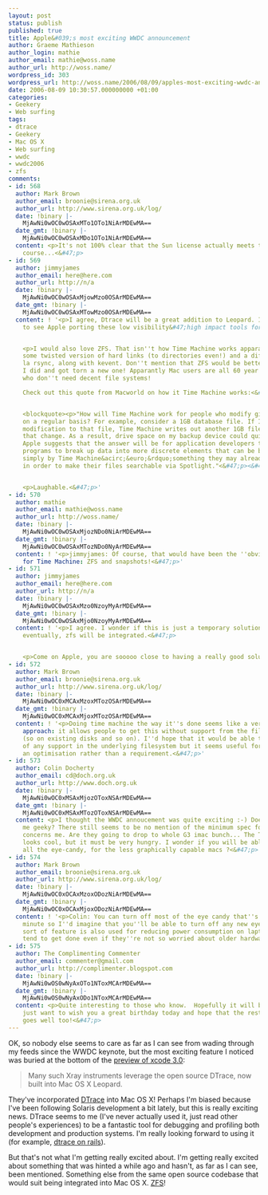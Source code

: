```yaml
---
layout: post
status: publish
published: true
title: Apple&#039;s most exciting WWDC announcement
author: Graeme Mathieson
author_login: mathie
author_email: mathie@woss.name
author_url: http://woss.name/
wordpress_id: 303
wordpress_url: http://woss.name/2006/08/09/apples-most-exciting-wwdc-announcement/
date: 2006-08-09 10:30:57.000000000 +01:00
categories:
- Geekery
- Web surfing
tags:
- dtrace
- Geekery
- Mac OS X
- Web surfing
- wwdc
- wwdc2006
- zfs
comments:
- id: 568
  author: Mark Brown
  author_email: broonie@sirena.org.uk
  author_url: http://www.sirena.org.uk/log/
  date: !binary |-
    MjAwNi0wOC0wOSAxMTo1OTo1NiArMDEwMA==
  date_gmt: !binary |-
    MjAwNi0wOC0wOSAxMDo1OTo1NiArMDEwMA==
  content: <p>It's not 100% clear that the Sun license actually meets the OSD, of
    course...<&#47;p>
- id: 569
  author: jimmyjames
  author_email: here@here.com
  author_url: http://n/a
  date: !binary |-
    MjAwNi0wOC0wOSAxMjowMzo0OSArMDEwMA==
  date_gmt: !binary |-
    MjAwNi0wOC0wOSAxMTowMzo0OSArMDEwMA==
  content: ! '<p>I agree, Dtrace will be a great addition to Leopard. It is great
    to see Apple porting these low visibility&#47;high impact tools for developers.<&#47;p>


    <p>I would also love ZFS. That isn''t how Time Machine works apparantly! it uses
    some twisted version of hard links (to directories even!) and a diff engine a
    la rsync, along with kevent. Don''t mention that ZFS would be better on Arstechnica,
    I did and got torn a new one! Apparantly Mac users are all 60 year old grannies
    who don''t need decent file systems!

    Check out this quote from Macworld on how it Time Machine works:<&#47;p>


    <blockquote><p>"How will Time Machine work for people who modify gigantic files
    on a regular basis? For example, consider a 1GB database file. If I make a tiny
    modification to that file, Time Machine writes out another 1GB file to record
    that change. As a result, drive space on my backup device could quickly disappear.
    Apple suggests that the answer will be for application developers to modify their
    programs to break up data into more discrete elements that can be backed up more
    simply by Time Machine&acirc;&euro;&rdquo;something they may already be doing
    in order to make their files searchable via Spotlight."<&#47;p><&#47;blockquote>


    <p>Laughable.<&#47;p>'
- id: 570
  author: mathie
  author_email: mathie@woss.name
  author_url: http://woss.name/
  date: !binary |-
    MjAwNi0wOC0wOSAxMjozNDo0NiArMDEwMA==
  date_gmt: !binary |-
    MjAwNi0wOC0wOSAxMTozNDo0NyArMDEwMA==
  content: ! '<p>jimmyjames: Of course, that would have been the ''obvious'' implementation
    for Time Machine: ZFS and snapshots!<&#47;p>'
- id: 571
  author: jimmyjames
  author_email: here@here.com
  author_url: http://n/a
  date: !binary |-
    MjAwNi0wOC0wOSAxMzo0NzoyMyArMDEwMA==
  date_gmt: !binary |-
    MjAwNi0wOC0wOSAxMjo0NzoyMyArMDEwMA==
  content: ! '<p>I agree. I wonder if this is just a temporary solution, and that
    eventually, zfs will be integrated.<&#47;p>


    <p>Come on Apple, you are sooooo close to having a really good solution!<&#47;p>'
- id: 572
  author: Mark Brown
  author_email: broonie@sirena.org.uk
  author_url: http://www.sirena.org.uk/log/
  date: !binary |-
    MjAwNi0wOC0xMCAxMzoxMTozOSArMDEwMA==
  date_gmt: !binary |-
    MjAwNi0wOC0xMCAxMjoxMTozOSArMDEwMA==
  content: ! '<p>Doing time machine the way it''s done seems like a very sensible
    approach: it allows people to get this without support from the filesystem itself
    (so on existing disks and so on). I''d hope that it would be able to take advantage
    of any support in the underlying filesystem but it seems useful for that to be
    an optimisation rather than a requirement.<&#47;p>'
- id: 573
  author: Colin Docherty
  author_email: cd@doch.org.uk
  author_url: http://www.doch.org.uk
  date: !binary |-
    MjAwNi0wOC0xMSAxMjozOToxNSArMDEwMA==
  date_gmt: !binary |-
    MjAwNi0wOC0xMSAxMTozOToxNSArMDEwMA==
  content: <p>I thought the WWDC annoucement was quite exciting :-) Does that make
    me geeky? There still seems to be no mention of the minimum spec for 10.5, this
    concerns me. Are they going to drop to whole G3 imac bunch... The Time Machine
    looks cool, but it must be very hungry. I wonder if you will be able to turn off
    all the eye-candy, for the less graphically capable macs ?<&#47;p>
- id: 574
  author: Mark Brown
  author_email: broonie@sirena.org.uk
  author_url: http://www.sirena.org.uk/log/
  date: !binary |-
    MjAwNi0wOC0xOCAxMzoxODozNiArMDEwMA==
  date_gmt: !binary |-
    MjAwNi0wOC0xOCAxMjoxODozNiArMDEwMA==
  content: ! '<p>Colin: You can turn off most of the eye candy that''s there at the
    minute so I''d imagine that you''ll be able to turn off any new eye candy. That
    sort of feature is also used for reducing power consumption on laptops so it''ll
    tend to get done even if they''re not so worried about older hardware.<&#47;p>'
- id: 575
  author: The Complimenting Commenter
  author_email: commenter@gmail.com
  author_url: http://complimenter.blogspot.com
  date: !binary |-
    MjAwNi0wOS0wNyAxOTo1NToxMCArMDEwMA==
  date_gmt: !binary |-
    MjAwNi0wOS0wNyAxODo1NToxMCArMDEwMA==
  content: <p>Quite interesting to those who know.  Hopefully it will be great.  I
    just want to wish you a great birthday today and hope that the rest of your week
    goes well too!<&#47;p>
---
```

OK, so nobody else seems to care as far as I can see from wading through my feeds since the WWDC keynote, but the most exciting feature I noticed was buried at the bottom of the [preview of xcode 3.0](http:&#47;&#47;www.apple.com&#47;macosx&#47;leopard&#47;xcode.html):

> Many such Xray instruments leverage the open source DTrace, now built into Mac OS X Leopard.

They've incorporated [DTrace](http:&#47;&#47;www.opensolaris.org&#47;os&#47;community&#47;dtrace&#47;) into Mac OS X!  Perhaps I'm biased because I've been following Solaris development a bit lately, but this is really exciting news.  DTrace seems to me (I've never actually used it, just read other people's experiences) to be a fantastic tool for debugging and profiling both development and production systems.  I'm really looking forward to using it (for example, [dtrace on rails](http:&#47;&#47;blogs.sun.com&#47;roller&#47;page&#47;bmc?entry=dtrace_on_rails)).

But that's not what I'm getting really excited about.  I'm getting really excited about something that was hinted a while ago and hasn't, as far as I can see, been mentioned.  Something else from the same open source codebase that would suit being integrated into Mac OS X.  [ZFS](http:&#47;&#47;www.opensolaris.org&#47;os&#47;community&#47;zfs&#47;)!
